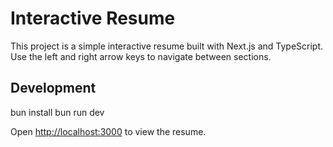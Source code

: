 # Interactive Resume

This project is a simple interactive resume built with Next.js and TypeScript.
Use the left and right arrow keys to navigate between sections.

## Development

bun install
bun run dev

Open [http://localhost:3000](http://localhost:3000) to view the resume.
